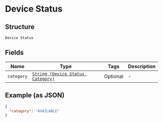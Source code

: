 
# Device Status

## Structure

`Device Status`

## Fields

| Name | Type | Tags | Description |
|  --- | --- | --- | --- |
| `category` | [`String (Device Status Category)`](../../doc/models/device-status-category.md) | Optional | - |

## Example (as JSON)

```json
{
  "category": "AVAILABLE"
}
```

